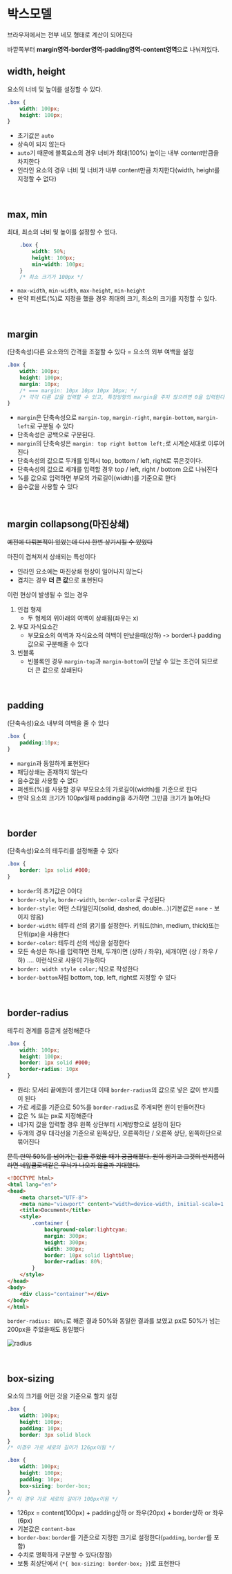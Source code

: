 # 박스모델
브라우저에서는 전부 네모 형태로 계산이 되어진다

바깥쪽부터 **margin영역-border영역-padding영역-content영역**으로 나눠져있다.

## width, height
요소의 너비 및 높이를 설정할 수 있다.

```css
.box {
    width: 100px;
    height: 100px;
}
```
- 초기값은 `auto`
- 상속이 되지 않는다
- `auto`기 때문에 블록요소의 경우 너비가 최대(100%) 높이는 내부 content만큼을 차지한다
- 인라인 요소의 경우 너비 및 너비가 내부 content만큼 차지한다(width, height를 지정할 수 없다)

<br>

## max, min
최대, 최소의 너비 및 높이를 설정할 수 있다.

```css
    .box {
        width: 50%;
        height: 100px;
        min-width: 100px;
    }
    /* 최소 크기가 100px */
```
- `max-width`, `min-width`, `max-height`, `min-height`
- 만약 퍼센트(%)로 지정을 했을 경우 최대의 크기, 최소의 크기를 지정할 수 있다.

<br>

## margin
(단축속성)다른 요소와의 간격을 조절할 수 있다 = 요소의 외부 여백을 설정

```css 
.box {
    width: 100px;
    height: 100px;
    margin: 10px;
    /* === margin: 10px 10px 10px 10px; */
    /* 각각 다른 값을 입력할 수 있고, 특정방향의 margin을 주지 않으려면 0을 입력한다 */
}
```
- `margin`은 단축속성으로 `margin-top`, `margin-right`, `margin-bottom`, `margin-left`로 구분될 수 있다
- 단축속성은 공백으로 구분된다.
- `margin`의 단축속성은 `margin: top right bottom left;`로 시계순서대로 이루어진다
- 단축속성의 값으로 두개를 입력시 top, bottom / left, right로 묶은것이다.
- 단축속성의 값으로 세개를 입력할 경우 top / left, right / bottom 으로 나눠진다
- %를 값으로 입력하면 부모의 가로길이(width)를 기준으로 한다
- 음수값을 사용할 수 있다

<br>

## margin collapsong(마진상쇄)
~~예전에 다뤄본적이 있었는데 다시 한번 상기시킬 수 있었다~~  

마진이 겹쳐져서 상쇄되는 특성이다  

- 인라인 요소에는 마진상쇄 현상이 일어나지 않는다
- 겹치는 경우 **더 큰 값**으로 표현된다

이런 현상이 발생될 수 있는 경우
1. 인접 형제
    - 두 형제의 위아래의 여백이 상쇄됨(좌우는 x)
2. 부모 자식요소간
    - 부모요소의 여백과 자식요소의 여백이 만났을때(상하) -> border나 padding값으로 구분해줄 수 있다
3. 빈블록
    - 빈블록인 경우 `margin-top`과 `margin-bottom`이 만날 수 있는 조건이 되므로 더 큰 값으로 상쇄된다

<br>

## padding
(단축속성)요소 내부의 여백을 줄 수 있다

```css
.box {
    padding:10px;
}
```

- `margin`과 동일하게 표현된다
- 패딩상쇄는 존재하지 않는다
- 음수값을 사용할 수 없다
- 퍼센트(%)를 사용할 경우 부모요소의 가로길이(width)를 기준으로 한다
- 만약 요소의 크기가 100px일때 padding을 추가하면 그만큼 크기가 늘어난다

<br>

## border
(단축속성)요소의 테두리를 설정해줄 수 있다
```css
.box {
    border: 1px solid #000;
}
```

- `border`의 초기값은 0이다
- `border-style`, `border-width`, `border-color`로 구성된다
- `border-style`: 어떤 스타일인지(solid, dashed, double...)(기본값은 `none` - 보이지 않음)
- `border-width`: 테두리 선의 굵기를 설정한다. 키워드(thin, medium, thick)또는 단위(px)을 사용한다
- `border-color`: 테두리 선의 색상을 설정한다
- 모든 속성은 하나를 입력하면 전체, 두개이면 (상하 / 좌우), 세개이면 (상 / 좌우 / 하) .... 이런식으로 사용이 가능하다
- `border: width style color;`식으로 작성한다
- `border-bottom`처럼 bottom, top, left, right로 지정할 수 있다

<br>

## border-radius
테두리 경계를 둥글게 설정해준다
```css
.box {
    width: 100px;
    height: 100px;
    border: 1px solid #000;
    border-radius: 10px
}
```

- 원리: 모서리 끝에원이 생기는대 이때 `border-radius`의 값으로 넣은 값이 반지름이 된다
- 가로 세로를 기준으로 50%를 `border-radius`로 주게되면 원이 만들어진다
- 값은 % 또는 px로 지정해준다
- 네가지 값을 입력할 경우 왼쪽 상단부터 시계방향으로 설정이 된다
- 두개의 경우 대각선을 기준으로 왼쪽상단, 오른쪽하단 / 오른쪽 상단, 왼쪽하단으로 묶어진다

~~문득 만약 50%를 넘어가는 값을 주었을 때가 궁금해졌다. 원이 생기고 그것의 반지름이라면 네잎클로버같은 무늬가 나오지 않을까 기대했다.~~
```html
<!DOCTYPE html>
<html lang="en">
<head>
    <meta charset="UTF-8">
    <meta name="viewport" content="width=device-width, initial-scale=1.0">
    <title>Document</title>
    <style>
        .container {
            background-color:lightcyan;
            margin: 300px;
            height: 300px;
            width: 300px;
            border: 10px solid lightblue;
            border-radius: 80%;
        }
    </style>
</head>
<body>
    <div class="container"></div>
</body>
</html>
```
`border-radius: 80%;`로 해준 결과 50%와 동일한 결과를 보였고 px로 50%가 넘는 200px을 주었을때도 동일했다

![radius](./img/border-radius.png)


<br>

## box-sizing

요소의 크기를 어떤 것을 기준으로 할지 설정

```css
.box {
    width: 100px;
    height: 100px;
    padding: 10px;
    border: 3px solid block
}
/* 이경우 가로 세로의 길이가 126px이됨 */

.box {
    width: 100px;
    height: 100px;
    padding: 10px;
    box-sizing: border-box;
}
/* 이 경우 가로 세로의 길이가 100px이됨 */
```

- 126px = content(100px) + padding상하 or 좌우(20px) + border상하 or 좌우(6px)
- 기본값은 `content-box`
- `border-box`: `border`를 기준으로 지정한 크기로 설정한다(`padding`, `border`를 포함)
- 수치로 명확하게 구분할 수 있다(장점)
- 보통 최상단에서 (`*{ box-sizing: border-box; }`)로 표현한다




